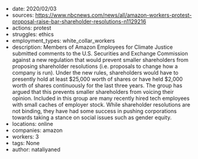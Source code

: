 - date: 2020/02/03
- sources: https://www.nbcnews.com/news/all/amazon-workers-protest-proposal-raise-bar-shareholder-resolutions-n1129216
- actions: protest
- struggles: ethics
- employment_types: white_collar_workers
- description: Members of Amazon Employees for Climate Justice submitted comments to the U.S. Securities and Exchange Commission against a new regulation that would prevent smaller shareholders from proposing shareholder resolutions (i.e. proposals to change how a company is run). Under the new rules, shareholders would have to presently hold at least $25,000 worth of shares or have held $2,000 worth of shares continuously for the last three years. The group has argued that this prevents smaller shareholders from voicing their opinion. Included in this group are many recently hired tech employees with small caches of employer stock. While shareholder resolutions are not binding, they have had some success in pushing corporations towards taking a stance on social issues such as gender equity.
- locations: online
- companies: amazon
- workers: 3
- tags: None
- author: nataliyaned

